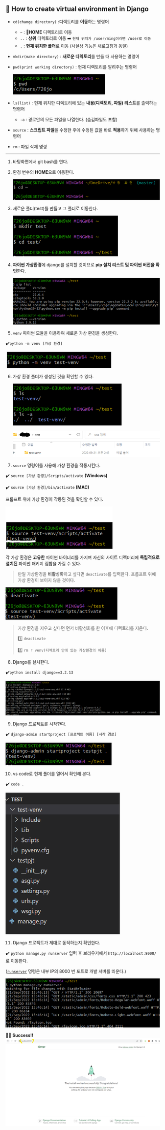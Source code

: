 ## 📍 How to create virtual environment in Django

- `cd(change directory)` :디렉토리를 **이동**하는 명령어

  - `~` : **🏡HOME** 디렉토리로 이동
  - `..` : **상위** 디렉토리로 이동 ➡️ `현재 위치가 /user/ming이라면 /user로 이동`
  - `.` : **현재 위치한 폴더**로 이동 (사실상 기능은 새로고침과 동일)

- `mkdir(make directory)` : **새로운 디렉토리**를 만들 때 사용하는 명령어

- `pwd(print working directory)` : 현재 디렉토리를 알려주는 명령어

  ![](https://github.com/forwardyoung/TIL/blob/master/Django/Django_FirstSteps.assets/1.png)

- `ls(list)` : 현재 위치한 디렉토리에 있는 **내용(디렉토리, 파일) 리스트**를 출력하는 명령어

  - `-a` : 경로안의 모든 파일을 나열한다. (숨김파일도 포함)

- `source` : **스크립트 파일**을 수정한 후에 수정된 값을 바로 **적용**하기 위해 사용하는 명령어

- `rm` : 파일 삭제 명령

---

1. 바탕화면에서 git bash를 연다.

2. 환경 변수의 **HOME**으로 이동한다.

   ![](https://github.com/forwardyoung/TIL/blob/master/Django/Django_FirstSteps.assets/2.png)

3. 새로운 폴더(test)를 만들고 그 폴더로 이동한다.

   ![](https://github.com/forwardyoung/TIL/blob/master/Django/Django_FirstSteps.assets/3.png)

4. **파이썬 가상환경**에 django를 설치할 것이므로 **pip 설치 리스트 및 파이썬 버전을 확인**한다.

   ![](https://github.com/forwardyoung/TIL/blob/master/Django/Django_FirstSteps.assets/4.png)

5. `venv` 파이썬 모듈을 이용하여 새로운 가상 환경을 생성한다.

 ✔️`python -m venv [가상 환경]`

​	![](https://github.com/forwardyoung/TIL/blob/master/Django/Django_FirstSteps.assets/5.png)

6. 가상 환경 폴더가 생성된 것을 확인할 수 있다.

   ![](https://github.com/forwardyoung/TIL/blob/master/Django/Django_FirstSteps.assets/6.png)
   
   ![](https://github.com/forwardyoung/TIL/blob/master/Django/Django_FirstSteps.assets/7.png)

7. `source` 명령어를 사용해 가상 환경을 작동시킨다.

 ✔️ `source [가상 환경]/Scripts/activate` **(Windows)**

 ✔️ `source [가상 환경]/bin/activate` **(MAC)**

 프롬프트 위에 가상 환경이 작동된 것을 확인할 수 있다.

![](https://github.com/forwardyoung/TIL/blob/master/Django/Django_FirstSteps.assets/8.png)

 각 가상 환경은 **고유한** 파이썬 바이너리를 가지며 자신의 사이트 디렉터리에 **독립적으로 설치된** 파이썬 패키지 집합을 가질 수 있다.

> 만일 가상환경을 **비활성화**하고 싶다면 `deactivate`를 입력한다. 프롬프트 위에 가상 환경이 보이지 않을 것이다.

![](https://github.com/forwardyoung/TIL/blob/master/Django/Django_FirstSteps.assets/9.png)

> 가상 환경을 지우고 싶다면 먼저 비활성화를 한 이후에 디렉토리를 지운다.
>
> 1️⃣ `deactivate`
>
> 2️⃣ `rm r venv(디렉토리 안에 있는 가상환경의 이름)`

8. Django를 설치한다.

 ✔️`python install django==3.2.13 `

![](https://github.com/forwardyoung/TIL/blob/master/Django/Django_FirstSteps.assets/10.png)

9. Django 프로젝트를 시작한다.

 ✔️ `django-admin startproject [프로젝트 이름] [시작 경로]`

![](https://github.com/forwardyoung/TIL/blob/master/Django/Django_FirstSteps.assets/11.png)

10. vs code로 현재 폴더를 열어서 확인해 본다.

 ✔️ `code .`

![](https://github.com/forwardyoung/TIL/blob/master/Django/Django_FirstSteps.assets/12.png)

11. Django 프로젝트가 제대로 동작하는지 확인한다.

 ✔️ `python manage.py runserver` 입력 후 브라우저에서 `http://localhost:8000/`로 이동한다.

 ([`runserver`](https://docs.djangoproject.com/ko/4.1/ref/django-admin/#django-admin-runserver) 명령은 내부 IP의 8000 번 포트로 개발 서버를 띄운다.)

![](https://github.com/forwardyoung/TIL/blob/master/Django/Django_FirstSteps.assets/13.png)

🚀🚀 **Success!!**
![](https://github.com/forwardyoung/TIL/blob/master/Django/Django_FirstSteps.assets/8000.png)
